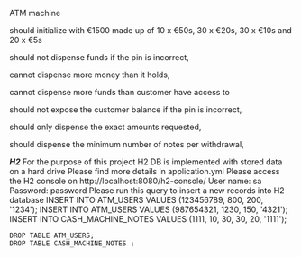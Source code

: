ATM machine

should initialize with €1500 made up of 10 x €50s, 30 x €20s, 30 x €10s and 20 x €5s

should not dispense funds if the pin is incorrect,

cannot dispense more money than it holds,

cannot dispense more funds than customer have access to

should not expose the customer balance if the pin is incorrect,

should only dispense the exact amounts requested,

should dispense the minimum number of notes per withdrawal, 

***H2***
For the purpose of this project H2 DB is implemented with stored data on a hard drive
Please find more details in application.yml 
Please access the H2 console on http://localhost:8080/h2-console/
    User name: sa
    Password: password
Please run this query to insert a new records into H2 database
    INSERT INTO ATM_USERS VALUES (123456789, 800, 200, '1234');
    INSERT INTO ATM_USERS VALUES (987654321, 1230, 150, '4321');
    INSERT INTO CASH_MACHINE_NOTES VALUES (1111, 10, 30, 30, 20, '1111');
    
    DROP TABLE ATM_USERS;
    DROP TABLE CASH_MACHINE_NOTES ;